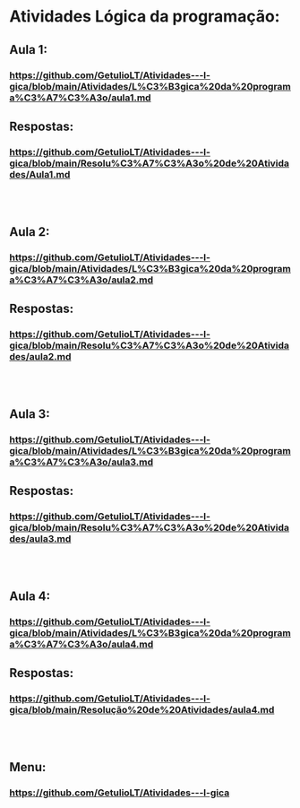 # Atividades Lógica da programação:

## Aula 1:
### https://github.com/GetulioLT/Atividades---l-gica/blob/main/Atividades/L%C3%B3gica%20da%20programa%C3%A7%C3%A3o/aula1.md

## Respostas: <br>
### https://github.com/GetulioLT/Atividades---l-gica/blob/main/Resolu%C3%A7%C3%A3o%20de%20Atividades/Aula1.md
<br><br>


## Aula 2:
### https://github.com/GetulioLT/Atividades---l-gica/blob/main/Atividades/L%C3%B3gica%20da%20programa%C3%A7%C3%A3o/aula2.md

## Respostas: <br>
### https://github.com/GetulioLT/Atividades---l-gica/blob/main/Resolu%C3%A7%C3%A3o%20de%20Atividades/aula2.md
<br><br>


## Aula 3:
### https://github.com/GetulioLT/Atividades---l-gica/blob/main/Atividades/L%C3%B3gica%20da%20programa%C3%A7%C3%A3o/aula3.md

## Respostas: <br>
### https://github.com/GetulioLT/Atividades---l-gica/blob/main/Resolu%C3%A7%C3%A3o%20de%20Atividades/aula3.md
<br><br>


## Aula 4:
### https://github.com/GetulioLT/Atividades---l-gica/blob/main/Atividades/L%C3%B3gica%20da%20programa%C3%A7%C3%A3o/aula4.md

## Respostas: <br>
### https://github.com/GetulioLT/Atividades---l-gica/blob/main/Resolução%20de%20Atividades/aula4.md
<br><br>

## Menu:
### https://github.com/GetulioLT/Atividades---l-gica